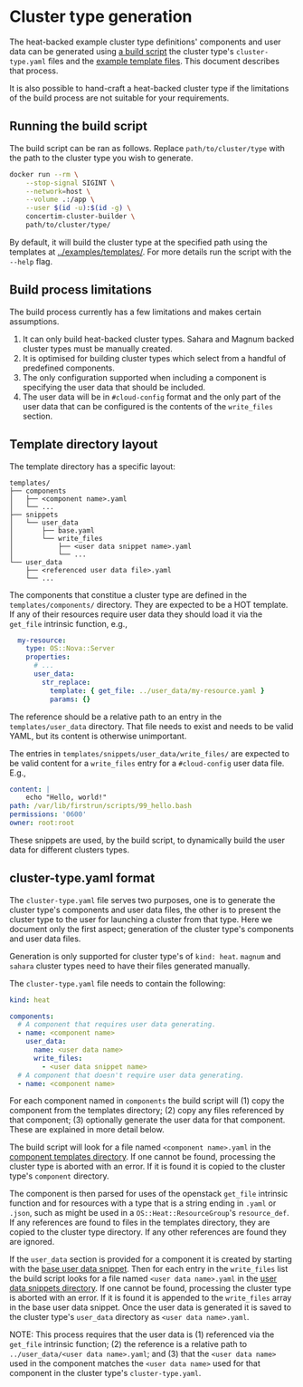 # Cluster type generation

The heat-backed example cluster type definitions' components and user data can
be generated using [a build script](../scripts/generate-cluster-types.py) the
cluster type's `cluster-type.yaml` files and the [example template
files](../examples/templates/).  This document describes that process.

It is also possible to hand-craft a heat-backed cluster type if the limitations
of the build process are not suitable for your requirements.


## Running the build script

The build script can be ran as follows.  Replace `path/to/cluster/type` with
the path to the cluster type you wish to generate.

```bash
docker run --rm \
    --stop-signal SIGINT \
    --network=host \
    --volume .:/app \
    --user $(id -u):$(id -g) \
    concertim-cluster-builder \
    path/to/cluster/type/
```

By default, it will build the cluster type at the specified path using the
templates at [../examples/templates/](../examples/templates/). For more details
run the script with the `--help` flag.


## Build process limitations

The build process currently has a few limitations and makes certain assumptions.

1. It can only build heat-backed cluster types.  Sahara and Magnum backed
   cluster types must be manually created.
2. It is optimised for building cluster types which select from a handful of
   predefined components.
3. The only configuration supported when including a component is specifying
   the user data that should be included.
4. The user data will be in `#cloud-config` format and the only part of the
   user data that can be configured is the contents of the `write_files`
   section.


## Template directory layout

The template directory has a specific layout:

```
templates/
├── components
│   ├── <component name>.yaml
│   └── ...
├── snippets
│   └── user_data
│       ├── base.yaml
│       └── write_files
│           ├── <user data snippet name>.yaml
│           └── ...
└── user_data
    ├── <referenced user data file>.yaml
    └── ...
```

The components that constitue a cluster type are defined in the
`templates/components/` directory.  They are expected to be a HOT template.  If
any of their resources require user data they should load it via the `get_file`
intrinsic function, e.g.,

```yaml
  my-resource:
    type: OS::Nova::Server
    properties:
      # ...
      user_data:
        str_replace:
          template: { get_file: ../user_data/my-resource.yaml }
          params: {}
```

The reference should be a relative path to an entry in the
`templates/user_data` directory.  That file needs to exist and needs to be
valid YAML, but its content is otherwise unimportant.

The entries in `templates/snippets/user_data/write_files/` are expected to be
valid content for a `write_files` entry for a `#cloud-config` user data file.  E.g.,

```yaml
content: |
    echo "Hello, world!"
path: /var/lib/firstrun/scripts/99_hello.bash
permissions: '0600'
owner: root:root
```

These snippets are used, by the build script, to dynamically build the user
data for different clusters types.



## cluster-type.yaml format

The `cluster-type.yaml` file serves two purposes, one is to generate the
cluster type's components and user data files, the other is to present the
cluster type to the user for launching a cluster from that type.  Here we
document only the first aspect; generation of the cluster type's components and
user data files.

Generation is only supported for cluster type's of `kind: heat`.  `magnum` and
`sahara` cluster types need to have their files generated manually.

The `cluster-type.yaml` file needs to contain the following:

```yaml
kind: heat

components:
  # A component that requires user data generating.
  - name: <component name>
    user_data:
      name: <user data name>
      write_files:
        - <user data snippet name>
  # A component that doesn't require user data generating.
  - name: <component name>
```

For each component named in `components` the build script will (1) copy the
component from the templates directory; (2) copy any files referenced by that
component; (3) optionally generate the user data for that component.  These are
explained in more detail below.

The build script will look for a file named `<component name>.yaml` in the
[component templates directory](../examples/templates/components). If one
cannot be found, processing the cluster type is aborted with an error. If it is
found it is copied to the cluster type's `component` directory.

The component is then parsed for uses of the openstack `get_file` intrinsic
function and for resources with a type that is a string ending in `.yaml` or
`.json`, such as might be used in a `OS::Heat::ResourceGroup`'s `resource_def`.
If any references are found to files in the templates directory, they are
copied to the cluster type directory.  If any other references are found they
are ignored.

If the `user_data` section is provided for a component it is created by
starting with the [base user data
snippet](../examples/templates/snippets/user_data/base.yaml).  Then for each
entry in the `write_files` list the build script looks for a file named `<user
data name>.yaml` in the [user data snippets
directory](../examples/templates/snippets/user_data/write_files/). If one
cannot be found, processing the cluster type is aborted with an error. If it is
found it is appended to the `write_files` array in the base user data snippet.
Once the user data is generated it is saved to the cluster type's `user_data`
directory as `<user data name>.yaml`.

NOTE: This process requires that the user data is (1) referenced via the
`get_file` intrinsic function; (2) the reference is a relative path to
`../user_data/<user data name>.yaml`; and (3) that the `<user data name>` used
in the component matches the `<user data name>` used for that component in the
cluster type's `cluster-type.yaml`.
